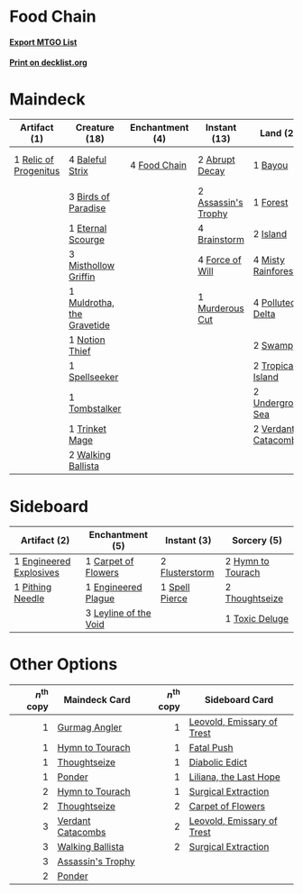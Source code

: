 # Food Chain

#### [Export MTGO List](../collection/Food%20Chain/Food%20Chain.txt)
#### [Print on decklist.org](http://decklist.org/?deckmain=2%09Abrupt%20Decay%0A2%09Assassin's%20Trophy%0A4%09Baleful%20Strix%0A1%09Bayou%0A3%09Birds%20of%20Paradise%0A4%09Brainstorm%0A1%09Eternal%20Scourge%0A4%09Food%20Chain%0A4%09Force%20of%20Will%0A1%09Forest%0A2%09Island%0A3%09Manipulate%20Fate%0A3%09Misthollow%20Griffin%0A4%09Misty%20Rainforest%0A1%09Muldrotha,%20the%20Gravetide%0A1%09Murderous%20Cut%0A1%09Notion%20Thief%0A4%09Polluted%20Delta%0A1%09Relic%20of%20Progenitus%0A1%09Spellseeker%0A2%09Swamp%0A1%09Tombstalker%0A1%09Traverse%20the%20Ulvenwald%0A1%09Trinket%20Mage%0A2%09Tropical%20Island%0A2%09Underground%20Sea%0A2%09Verdant%20Catacombs%0A2%09Walking%20Ballista&deckside=1%09Carpet%20of%20Flowers%0A1%09Engineered%20Explosives%0A1%09Engineered%20Plague%0A2%09Flusterstorm%0A2%09Hymn%20to%20Tourach%0A3%09Leyline%20of%20the%20Void%0A1%09Pithing%20Needle%0A1%09Spell%20Pierce%0A2%09Thoughtseize%0A1%09Toxic%20Deluge)
# Maindeck

|                                          Artifact (1)                                          |                                            Creature (18)                                            |                                   Enchantment (4)                                    |                                         Instant (13)                                         |                                          Land (20)                                           |                                            Sorcery (4)                                            |
|------------------------------------------------------------------------------------------------|-----------------------------------------------------------------------------------------------------|--------------------------------------------------------------------------------------|----------------------------------------------------------------------------------------------|----------------------------------------------------------------------------------------------|---------------------------------------------------------------------------------------------------|
|1 [Relic of Progenitus](http://gatherer.wizards.com/Pages/Card/Details.aspx?multiverseid=205326)|4 [Baleful Strix](http://gatherer.wizards.com/Pages/Card/Details.aspx?multiverseid=423507)           |4 [Food Chain](http://gatherer.wizards.com/Pages/Card/Details.aspx?multiverseid=19737)|2 [Abrupt Decay](http://gatherer.wizards.com/Pages/Card/Details.aspx?multiverseid=425971)     |1 [Bayou](http://gatherer.wizards.com/Pages/Card/Details.aspx?multiverseid=382860)            |3 [Manipulate Fate](http://gatherer.wizards.com/Pages/Card/Details.aspx?multiverseid=23003)        |
|                                                                                                |3 [Birds of Paradise](http://gatherer.wizards.com/Pages/Card/Details.aspx?multiverseid=416933)       |                                                                                      |2 [Assassin's Trophy](http://gatherer.wizards.com/Pages/Card/Details.aspx?multiverseid=452902)|1 [Forest](http://gatherer.wizards.com/Pages/Card/Details.aspx?multiverseid=439605)           |1 [Traverse the Ulvenwald](http://gatherer.wizards.com/Pages/Card/Details.aspx?multiverseid=409998)|
|                                                                                                |1 [Eternal Scourge](http://gatherer.wizards.com/Pages/Card/Details.aspx?multiverseid=414296)         |                                                                                      |4 [Brainstorm](http://gatherer.wizards.com/Pages/Card/Details.aspx?multiverseid=382871)       |2 [Island](http://gatherer.wizards.com/Pages/Card/Details.aspx?multiverseid=439602)           |                                                                                                   |
|                                                                                                |3 [Misthollow Griffin](http://gatherer.wizards.com/Pages/Card/Details.aspx?multiverseid=276504)      |                                                                                      |4 [Force of Will](http://gatherer.wizards.com/Pages/Card/Details.aspx?multiverseid=382943)    |4 [Misty Rainforest](http://gatherer.wizards.com/Pages/Card/Details.aspx?multiverseid=426065) |                                                                                                   |
|                                                                                                |1 [Muldrotha, the Gravetide](http://gatherer.wizards.com/Pages/Card/Details.aspx?multiverseid=443087)|                                                                                      |1 [Murderous Cut](http://gatherer.wizards.com/Pages/Card/Details.aspx?multiverseid=386613)    |4 [Polluted Delta](http://gatherer.wizards.com/Pages/Card/Details.aspx?multiverseid=405104)   |                                                                                                   |
|                                                                                                |1 [Notion Thief](http://gatherer.wizards.com/Pages/Card/Details.aspx?multiverseid=442200)            |                                                                                      |                                                                                              |2 [Swamp](http://gatherer.wizards.com/Pages/Card/Details.aspx?multiverseid=439603)            |                                                                                                   |
|                                                                                                |1 [Spellseeker](http://gatherer.wizards.com/Pages/Card/Details.aspx?multiverseid=446009)             |                                                                                      |                                                                                              |2 [Tropical Island](http://gatherer.wizards.com/Pages/Card/Details.aspx?multiverseid=383138)  |                                                                                                   |
|                                                                                                |1 [Tombstalker](http://gatherer.wizards.com/Pages/Card/Details.aspx?multiverseid=370539)             |                                                                                      |                                                                                              |2 [Underground Sea](http://gatherer.wizards.com/Pages/Card/Details.aspx?multiverseid=383142)  |                                                                                                   |
|                                                                                                |1 [Trinket Mage](http://gatherer.wizards.com/Pages/Card/Details.aspx?multiverseid=442777)            |                                                                                      |                                                                                              |2 [Verdant Catacombs](http://gatherer.wizards.com/Pages/Card/Details.aspx?multiverseid=426074)|                                                                                                   |
|                                                                                                |2 [Walking Ballista](http://gatherer.wizards.com/Pages/Card/Details.aspx?multiverseid=423848)        |                                                                                      |                                                                                              |                                                                                              |                                                                                                   |


# Sideboard

|                                           Artifact (2)                                           |                                        Enchantment (5)                                         |                                       Instant (3)                                       |                                        Sorcery (5)                                         |
|--------------------------------------------------------------------------------------------------|------------------------------------------------------------------------------------------------|-----------------------------------------------------------------------------------------|--------------------------------------------------------------------------------------------|
|1 [Engineered Explosives](http://gatherer.wizards.com/Pages/Card/Details.aspx?multiverseid=370549)|1 [Carpet of Flowers](http://gatherer.wizards.com/Pages/Card/Details.aspx?multiverseid=5858)    |2 [Flusterstorm](http://gatherer.wizards.com/Pages/Card/Details.aspx?multiverseid=382942)|2 [Hymn to Tourach](http://gatherer.wizards.com/Pages/Card/Details.aspx?multiverseid=382976)|
|1 [Pithing Needle](http://gatherer.wizards.com/Pages/Card/Details.aspx?multiverseid=425815)       |1 [Engineered Plague](http://gatherer.wizards.com/Pages/Card/Details.aspx?multiverseid=12944)   |1 [Spell Pierce](http://gatherer.wizards.com/Pages/Card/Details.aspx?multiverseid=425876)|2 [Thoughtseize](http://gatherer.wizards.com/Pages/Card/Details.aspx?multiverseid=438676)   |
|                                                                                                  |3 [Leyline of the Void](http://gatherer.wizards.com/Pages/Card/Details.aspx?multiverseid=205013)|                                                                                         |1 [Toxic Deluge](http://gatherer.wizards.com/Pages/Card/Details.aspx?multiverseid=413650)   |


# Other Options

|*n*<sup>th</sup> copy|                                       Maindeck Card                                        |*n*<sup>th</sup> copy|                                           Sideboard Card                                            |
|--------------------:|--------------------------------------------------------------------------------------------|--------------------:|-----------------------------------------------------------------------------------------------------|
|                    1|[Gurmag Angler](http://gatherer.wizards.com/Pages/Card/Details.aspx?multiverseid=391850)    |                    1|[Leovold, Emissary of Trest](http://gatherer.wizards.com/Pages/Card/Details.aspx?multiverseid=416834)|
|                    1|[Hymn to Tourach](http://gatherer.wizards.com/Pages/Card/Details.aspx?multiverseid=382976)  |                    1|[Fatal Push](http://gatherer.wizards.com/Pages/Card/Details.aspx?multiverseid=423724)                |
|                    1|[Thoughtseize](http://gatherer.wizards.com/Pages/Card/Details.aspx?multiverseid=438676)     |                    1|[Diabolic Edict](http://gatherer.wizards.com/Pages/Card/Details.aspx?multiverseid=442074)            |
|                    1|[Ponder](http://gatherer.wizards.com/Pages/Card/Details.aspx?multiverseid=451051)           |                    1|[Liliana, the Last Hope](http://gatherer.wizards.com/Pages/Card/Details.aspx?multiverseid=414388)    |
|                    2|[Hymn to Tourach](http://gatherer.wizards.com/Pages/Card/Details.aspx?multiverseid=382976)  |                    1|[Surgical Extraction](http://gatherer.wizards.com/Pages/Card/Details.aspx?multiverseid=397706)       |
|                    2|[Thoughtseize](http://gatherer.wizards.com/Pages/Card/Details.aspx?multiverseid=438676)     |                    2|[Carpet of Flowers](http://gatherer.wizards.com/Pages/Card/Details.aspx?multiverseid=5858)           |
|                    3|[Verdant Catacombs](http://gatherer.wizards.com/Pages/Card/Details.aspx?multiverseid=426074)|                    2|[Leovold, Emissary of Trest](http://gatherer.wizards.com/Pages/Card/Details.aspx?multiverseid=416834)|
|                    3|[Walking Ballista](http://gatherer.wizards.com/Pages/Card/Details.aspx?multiverseid=423848) |                    2|[Surgical Extraction](http://gatherer.wizards.com/Pages/Card/Details.aspx?multiverseid=397706)       |
|                    3|[Assassin's Trophy](http://gatherer.wizards.com/Pages/Card/Details.aspx?multiverseid=452902)|                     |                                                                                                     |
|                    2|[Ponder](http://gatherer.wizards.com/Pages/Card/Details.aspx?multiverseid=451051)           |                     |                                                                                                     |

